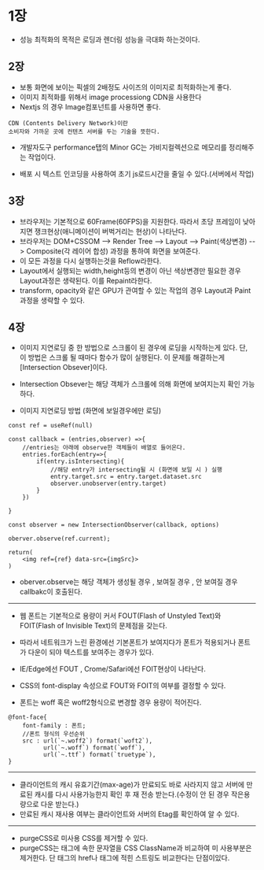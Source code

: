 # **1장**

- 성능 최적화의 목적은 로딩과 렌더링 성능을 극대화 하는것이다.

## **2장**

- 보통 화면에 보이는 픽셀의 2배정도 사이즈의 이미지로 최적화하는게 좋다.
- 이미지 최적화를 위해서 image processiong CDN을 사용한다
- Nextjs 의 경우 Image컴포넌트를 사용하면 좋다.

```
CDN (Contents Delivery Network)이란
소비자와 가까운 곳에 컨텐츠 서버를 두는 기술을 뜻한다.
```

- 개발자도구 performance탭의 Minor GC는 가비지컬렉션으로 메모리를 정리해주는 작업이다.

- 배포 시 텍스트 인코딩을 사용하여 초기 js로드시간을 줄일 수 있다.(서버에서 작업)

## **3장**

- 브라우저는 기본적으로 60Frame(60FPS)을 지원한다. 따라서 초당 프레임이 낮아지면 쟁크현상(애니메이션이 버벅거리는 현상)이 나타난다.
- 브라우저는 DOM+CSSOM --> Render Tree --> Layout --> Paint(색상변경) --> Composite(각 레이어 합성) 과정을 통하여 화면을 보여준다.
- 이 모든 과정을 다시 실행하는것을 Reflow라한다.
- Layout에서 실행되는 width,height등의 변경이 아닌 색상변경만 필요한 경우 Layout과정은 생략된다. 이를 Repaint라한다.
- transform, opacity와 같은 GPU가 관여할 수 있는 작업의 경우 Layout과 Paint과정을 생략할 수 있다.

## **4장**

- 이미지 지연로딩 중 한 방법으로 스크롤이 된 경우에 로딩을 시작하는게 있다. 단, 이 방법은 스크롤 될 때마다 함수가 많이 실행된다. 이 문제를 해결하는게 [Intersection Obsever]이다.
- Intersection Obsever는 해당 객체가 스크롤에 의해 화면에 보여지는지 확인 가능하다.

- 이미지 지연로딩 방법 (화면에 보일경우에만 로딩)

```
const ref = useRef(null)

const callback = (entries,observer) =>{
    //entries는 아래에 observe한 객체들이 배열로 들어온다.
    entries.forEach(entry=>{
        if(entry.isIntersecting){
            //해당 entry가 intersecting될 시 (화면에 보일 시 ) 실행
            entry.target.src = entry.target.dataset.src
            observer.unobserver(entry.target)
        }
    })

}

const observer = new IntersectionObserver(callback, options)

oberver.observe(ref.current);

return(
    <img ref={ref} data-src={imgSrc}>
)
```

- oberver.observe는 해당 객체가 생성될 경우 , 보여질 경우 , 안 보여질 경우 callbakc이 호출된다.

---

- 웹 폰트는 기본적으로 용량이 커서 FOUT(Flash of Unstyled Text)와 FOIT(Flash of Invisible Text)의 문제점을 갖는다.
- 따라서 네트워크가 느린 환경에선 기본폰트가 보여지다가 폰트가 적용되거나 폰트가 다운이 되야 텍스트를 보여주는 경우가 있다.
- IE/Edge에선 FOUT , Crome/Safari에선 FOIT현상이 나타난다.
- CSS의 font-display 속성으로 FOUT와 FOIT의 여부를 결정할 수 있다.

- 폰트는 woff 혹은 woff2형식으로 변경할 경우 용량이 적어진다.

```
@font-face{
    font-family : 폰트;
    //폰트 형식의 우선순위
    src : url(`~.woff2`) format(`woft2`),
          url(`~.woff`) format(`woff`),
          url(`~.ttf`) format(`truetype`),
}
```

---

- 클라이언트의 캐시 유효기간(max-age)가 만료되도 바로 사라지지 않고 서버에 만료된 캐시를 다시 사용가능한지 확인 후 재 전송 받는다.(수정이 안 된 경우 작은용량으로 다운 받는다.)
- 만료된 캐시 재사용 여부는 클라이언트와 서버의 Etag를 확인하여 알 수 있다.

---

- purgeCSS로 미사용 CSS를 제거할 수 있다.
- purgeCSS는 태그에 속한 문자열을 CSS ClassName과 비교하여 미 사용부분은 제거한다. 단 태그의 href나 태그에 적힌 스트링도 비교한다는 단점이있다.

